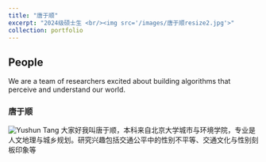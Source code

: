 ```yaml
---
title: "唐于顺"
excerpt: "2024级硕士生 <br/><img src='/images/唐于顺resize2.jpg'>"
collection: portfolio
---
```


## People

We are a team of researchers excited about building algorithms that perceive and understand our world.

### 唐于顺
![Yushun Tang](/images/唐于顺.jpg)
大家好我叫唐于顺，本科来自北京大学城市与环境学院，专业是人文地理与城乡规划。研究兴趣包括交通公平中的性别不平等、交通文化与性别刻板印象等

